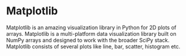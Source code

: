 # Matplotlib
 Matplotlib is an amazing visualization library in Python for 2D plots of arrays. Matplotlib is a multi-platform data visualization library built on NumPy arrays and designed to work with the broader SciPy stack. Matplotlib consists of several plots like line, bar, scatter, histogram etc.
